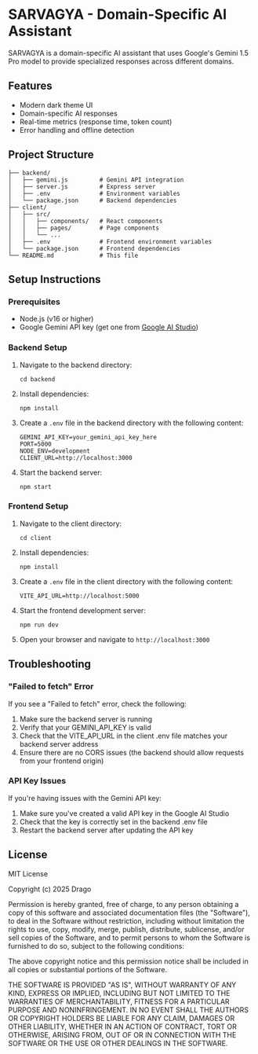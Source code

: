 # SARVAGYA - Domain-Specific AI Assistant

SARVAGYA is a domain-specific AI assistant that uses Google's Gemini 1.5 Pro model to provide specialized responses across different domains.

## Features

- Modern dark theme UI
- Domain-specific AI responses
- Real-time metrics (response time, token count)
- Error handling and offline detection

## Project Structure

```
├── backend/
│   ├── gemini.js         # Gemini API integration
│   ├── server.js         # Express server
│   ├── .env              # Environment variables
│   └── package.json      # Backend dependencies
├── client/
│   ├── src/
│   │   ├── components/   # React components
│   │   ├── pages/        # Page components
│   │   └── ...
│   ├── .env              # Frontend environment variables
│   └── package.json      # Frontend dependencies
└── README.md             # This file
```

## Setup Instructions

### Prerequisites

- Node.js (v16 or higher)
- Google Gemini API key (get one from [Google AI Studio](https://makersuite.google.com/app/apikey))

### Backend Setup

1. Navigate to the backend directory:
   ```
   cd backend
   ```

2. Install dependencies:
   ```
   npm install
   ```

3. Create a `.env` file in the backend directory with the following content:
   ```
   GEMINI_API_KEY=your_gemini_api_key_here
   PORT=5000
   NODE_ENV=development
   CLIENT_URL=http://localhost:3000
   ```

4. Start the backend server:
   ```
   npm start
   ```

### Frontend Setup

1. Navigate to the client directory:
   ```
   cd client
   ```

2. Install dependencies:
   ```
   npm install
   ```

3. Create a `.env` file in the client directory with the following content:
   ```
   VITE_API_URL=http://localhost:5000
   ```

4. Start the frontend development server:
   ```
   npm run dev
   ```

5. Open your browser and navigate to `http://localhost:3000`

## Troubleshooting

### "Failed to fetch" Error

If you see a "Failed to fetch" error, check the following:

1. Make sure the backend server is running
2. Verify that your GEMINI_API_KEY is valid
3. Check that the VITE_API_URL in the client .env file matches your backend server address
4. Ensure there are no CORS issues (the backend should allow requests from your frontend origin)

### API Key Issues

If you're having issues with the Gemini API key:

1. Make sure you've created a valid API key in the Google AI Studio
2. Check that the key is correctly set in the backend .env file
3. Restart the backend server after updating the API key

## License

MIT License

Copyright (c) 2025 Drago

Permission is hereby granted, free of charge, to any person obtaining a copy
of this software and associated documentation files (the "Software"), to deal
in the Software without restriction, including without limitation the rights
to use, copy, modify, merge, publish, distribute, sublicense, and/or sell
copies of the Software, and to permit persons to whom the Software is
furnished to do so, subject to the following conditions:

The above copyright notice and this permission notice shall be included in all
copies or substantial portions of the Software.

THE SOFTWARE IS PROVIDED "AS IS", WITHOUT WARRANTY OF ANY KIND, EXPRESS OR
IMPLIED, INCLUDING BUT NOT LIMITED TO THE WARRANTIES OF MERCHANTABILITY,
FITNESS FOR A PARTICULAR PURPOSE AND NONINFRINGEMENT. IN NO EVENT SHALL THE
AUTHORS OR COPYRIGHT HOLDERS BE LIABLE FOR ANY CLAIM, DAMAGES OR OTHER
LIABILITY, WHETHER IN AN ACTION OF CONTRACT, TORT OR OTHERWISE, ARISING FROM,
OUT OF OR IN CONNECTION WITH THE SOFTWARE OR THE USE OR OTHER DEALINGS IN THE
SOFTWARE.
